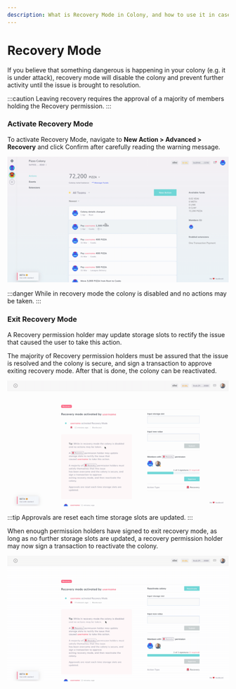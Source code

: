 ```yaml
---
description: What is Recovery Mode in Colony, and how to use it in case of danger.
---
```


# Recovery Mode

If you believe that something dangerous is happening in your colony (e.g. it is under attack), recovery mode will disable the colony and prevent further activity until the issue is brought to resolution.

:::caution
Leaving recovery requires the approval of a majority of members holding the Recovery permission.
:::

### Activate Recovery Mode

To activate Recovery Mode, navigate to **New Action > Advanced > Recovery** and click Confirm after carefully reading the warning message.&#x20;

![](../assets/Recovery.gif)

:::danger
While in recovery mode the colony is disabled and no actions may be taken.
:::

### Exit Recovery Mode

A Recovery permission holder may update storage slots to rectify the issue that caused the user to take this action.

The majority of Recovery permission holders must be assured that the issue is resolved and the colony is secure, and sign a transaction to approve exiting recovery mode. After that is done, the colony can be reactivated.

![](../assets/SignRecovery.gif)

:::tip
Approvals are reset each time storage slots are updated.
:::

When enough permission holders have signed to exit recovery mode, as long as no further storage slots are updated, a recovery permission holder may now sign a transaction to reactivate the colony.

![](../assets/ExitRecovery.gif)
